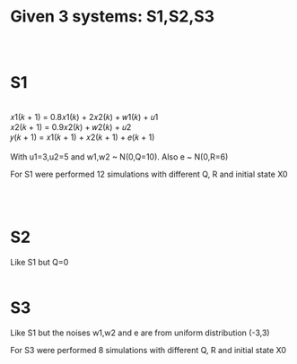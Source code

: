
<h1><b>Given 3 systems: S1,S2,S3</b></p></h1>
<br>
<h1>S1</h1>
<br>𝑥1(𝑘 + 1) = 0.8𝑥1(𝑘) + 2𝑥2(𝑘) + 𝑤1(𝑘) + 𝑢1
<br> 𝑥2(𝑘 + 1) = 0.9𝑥2(𝑘) + 𝑤2(𝑘) + 𝑢2 
<br> 𝑦(𝑘 + 1) = 𝑥1(𝑘 + 1) + 𝑥2(𝑘 + 1) + 𝑒(𝑘 + 1)
<br>
<br>With u1=3,u2=5 and w1,w2  ~  N(0,Q=10). Also e  ~  N(0,R=6)
<p> For S1  were performed 12 simulations with different Q, R and initial state Χ0 </p>

<br>
<br><h1>S2</h1>
Like S1 but Q=0
<br>
<br><h1>S3</h1>
Like S1 but the noises w1,w2 and e are from uniform distribution (-3,3)
<p> For S3  were performed 8 simulations with different Q, R and initial state Χ0 </p>



